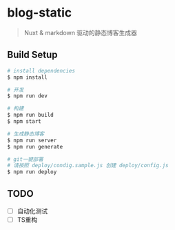 # blog-static

> Nuxt & markdown 驱动的静态博客生成器

## Build Setup

``` bash
# install dependencies
$ npm install

# 开发
$ npm run dev

# 构建
$ npm run build
$ npm start

# 生成静态博客
$ npm run server
$ npm run generate

# git一键部署
# 请按照 deploy/condig.sample.js 创建 deploy/config.js
$ npm run deploy
```

## TODO

- [ ] 自动化测试
- [ ] TS重构
